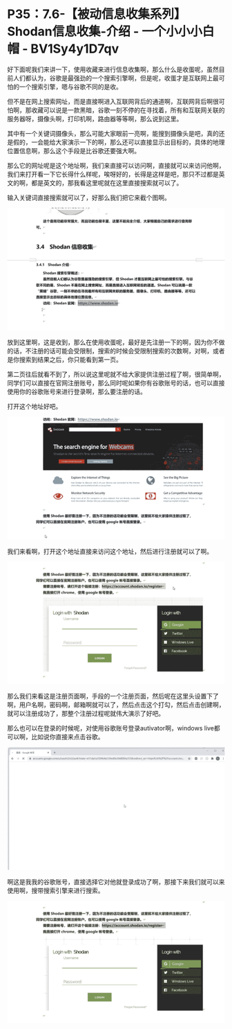 # P35：7.6-【被动信息收集系列】Shodan信息收集-介绍 - 一个小小小白帽 - BV1Sy4y1D7qv

好下面呢我们来讲一下，使用收藏来进行信息收集啊，那么什么是收蛋呢，虽然目前人们都认为，谷歌是最强劲的一个搜索引擎啊，但是呢，收蛋才是互联网上最可怕的一个搜索引擎，嗯与谷歌不同的是收。

但不是在网上搜索网址，而是直接啊进入互联网背后的通道啊，互联网背后啊很可怕啊，那收藏可以说是一款黑暗，谷歌一刻不停的在寻找着，所有和互联网关联的服务器呀，摄像头啊，打印机啊，路由器等等啊，那么说到这里。

其中有一个关键词摄像头，那么可能大家眼前一亮啊，能搜到摄像头是吧，真的还是假的，一会能给大家演示一下的啊，那么还可以直接显示出目标的，具体的地理位置信息啊，那么这个手段是比谷歌还要强大啊。

那么它的网址呢是这个地址啊，我们来直接可以访问啊，直接就可以来访问他啊，我们来打开看一下它长得什么样呢，唉呀好的，长得是这样是吧，那只不过都是英文的啊，都是英文的，那我看这里呢就在这里直接搜索就可以了。

输入关键词直接搜索就可以了，好那么我们把它来截个图啊。

![](img/4aaebf3bd3cca3ac8029530403b8b5b5_1.png)

放到这里啊，这是收到，那么在使用收蛋呢，最好是先注册一下的啊，因为你不做的话，不注册的话可能会受限制，搜索的时候会受限制搜索的次数啊，对啊，或者是你搜索到结果之后，你只能看到第一页。

第二页往后就看不到了，所以说这里呢就不给大家提供注册过程了啊，很简单啊，同学们可以直接在官网注册账号，那么同时呢如果你有谷歌账号的话，也可以直接使用你的谷歌账号来进行登录啊，那么要注册的话。

打开这个地址好吧。

![](img/4aaebf3bd3cca3ac8029530403b8b5b5_3.png)

我们来看啊，打开这个地址直接来访问这个地址，然后进行注册就可以了啊。

![](img/4aaebf3bd3cca3ac8029530403b8b5b5_5.png)

那么我们来看这是注册页面啊，手段的一个注册页面，然后呢在这里头设置下了啊，用户名啊，密码啊，邮箱啊就可以了，然后点击这个打勾，然后点击创建啊，就可以注册成功了，那整个注册过程呢就伟大演示了好吧。

那么也可以在登录的时候呢，对使用谷歌账号登录autivator啊，windows live都可以啊，比如说你直接来点击谷歌。



![](img/4aaebf3bd3cca3ac8029530403b8b5b5_7.png)

啊这是我我的谷歌账号，直接选择它对他就登录成功了啊，那接下来我们就可以来使用啊，搜带搜索引擎来进行搜索。



![](img/4aaebf3bd3cca3ac8029530403b8b5b5_9.png)